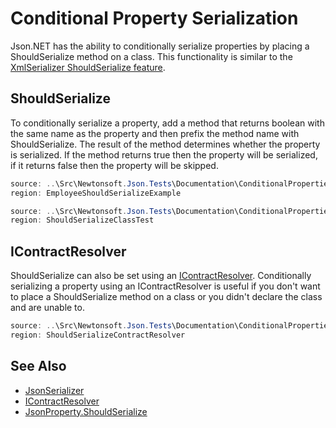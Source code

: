 ﻿# Conditional Property Serialization

Json.NET has the ability to conditionally serialize properties by placing a ShouldSerialize method on a class. This functionality is similar to the [XmlSerializer ShouldSerialize feature](http://msdn.microsoft.com/en-us/library/53b8022e.aspx).

## ShouldSerialize

To conditionally serialize a property, add a method that returns boolean with the same name as the property and then prefix the method name with ShouldSerialize. The result of the method determines whether the property is serialized. If the method returns true then the property will be serialized, if it returns false then the property will be skipped.

```csharp Employee class with a ShouldSerialize method
source: ..\Src\Newtonsoft.Json.Tests\Documentation\ConditionalPropertiesTests.cs
region: EmployeeShouldSerializeExample
```

```csharp ShouldSerialize output
source: ..\Src\Newtonsoft.Json.Tests\Documentation\ConditionalPropertiesTests.cs
region: ShouldSerializeClassTest
```

## IContractResolver

ShouldSerialize can also be set using an [IContractResolver](/API/newtonsoft/json/serialization/icontractresolver/). Conditionally serializing a property using an IContractResolver is useful if you don't want to place a ShouldSerialize method on a class or you didn't declare the class and are unable to.

```csharp Conditional properties with IContractResolver
source: ..\Src\Newtonsoft.Json.Tests\Documentation\ConditionalPropertiesTests.cs
region: ShouldSerializeContractResolver
```

## See Also

- [JsonSerializer](/API/newtonsoft/json/jsonserializer/)
- [IContractResolver](/API/newtonsoft/json/serialization/icontractresolver/)
- [JsonProperty.ShouldSerialize](/API/newtonsoft/json/serialization/jsonproperty/#property-shouldserialize)